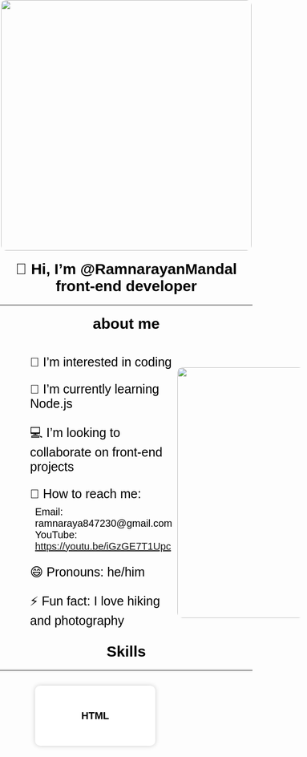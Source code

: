 <!DOCTYPE html>
<html lang="en">

<head>
    <meta charset="UTF-8">
    <meta name="viewport" content="width=device-width, initial-scale=1.0">
    <title>Document</title>
</head>

<body style="margin: 0; padding: 0; box-sizing: border-box; font-family: sans-serif; text-decoration: none;">
    <div class="img-container" style="display: flex; justify-content: center; align-items: center; flex-direction: column; width: 100%;">
        <img class="img1" src="https://camo.githubusercontent.com/700f2ecd2ca652d02ff0705ebdf8c4ee71dfbbe0d67fc02950f84eb251242ab9/68747470733a2f2f666972656261736573746f726167652e676f6f676c65617069732e636f6d2f76302f622f666c6578692d636f64696e672e61707073706f742e636f6d2f6f2f64656d706769372d35323066386435662d363364342d343435332d383832322d6462633134396165323766382e6769663f616c743d6d6564696126746f6b656e3d39316330633762322d393363332d343032392d623031312d316138373033633537333064"
            style="border-radius: 10px; width: 500px; height: 500px;">
    </div>
    <h1 style="color: black; text-align: center; font-size: 30px; font-family: sans-serif; margin-top: 20px; margin: 20px;">👋 Hi, I’m @RamnarayanMandal front-end developer</h1>
    <hr>
    <h1 style="color: black; text-align: center; font-size: 30px; font-family: sans-serif; margin-top: 20px; margin: 20px;">about me</h1>
    <div class="details" style="margin-left: 40px; margin-right: 40px; display: flex; justify-content: space-between; align-items: center; width: 100%;">
        <div>
            <p style="padding-left: 20px; font-size: 25px; color: black; margin-bottom: 10px;">👀 I’m interested in coding</p>
            <p style="padding-left: 20px; font-size: 25px; color: black; margin-bottom: 10px;">🌱 I’m currently learning Node.js</p>
            <p style="padding-left: 20px; font-size: 25px; color: black; margin-bottom: 10px;">💻 I’m looking to collaborate on front-end projects</p>
            <p style="padding-left: 20px; font-size: 25px; color: black; margin-bottom: 10px;">📧 How to reach me:</p>
            <ul style="margin: 10px; list-style: none; font-size: 20px; padding-left: 20px;">
                <li style="color: black; font-size: 20px;">Email: ramnaraya847230@gmail.com</li>
                <li style="color: black; font-size: 20px;">YouTube: <a href="https://youtu.be/iGzGE7T1Upc">https://youtu.be/iGzGE7T1Upc</a></li>
            </ul>
            <p style="padding-left: 20px; font-size: 25px; color: black; margin-bottom: 10px;">😄 Pronouns: he/him</p>
            <p style="padding-left: 20px; font-size: 25px; color: black; margin-bottom: 10px;">⚡ Fun fact: I love hiking and photography</p>
        </div>
        <div class="img2-container" style="border-radius: 10px; width: 50%; margin-top: 20px;">
            <img id="img2"
                src="https://camo.githubusercontent.com/9c1a1939a5fe670fc434a5948f3aa959068c24d3e6b575bbe4112ab60c427d11/68747470733a2f2f63646e2e6472696262626c652e636f6d2f75736572732f313136323037372f73637265656e73686f74732f333834383931342f6d656469612f33323039383461396361353862336337333237346339323539656366366465382e676966"
                alt="" style="width: 500px; border-radius: 10px; height: 500px; background-size: cover; background-repeat: no-repeat;">
        </div>
    </div>
    <h1 style="color: black; text-align: center; font-size: 30px; font-family: sans-serif; margin-top: 20px; margin: 20px;">Skills</h1>
    <hr>
    <div class="skill" style="margin-top: 20px; margin-left: 40px; margin-right: 40px; display: flex; justify-content: space-between; align-items: center; width: 100%;">
        <ul style="gap: 10px; margin: 10px; list-style: none; font-size: 20px; padding-left: 20px; display: grid; grid-template-columns: repeat(6, 1fr); justify-content: space-between; align-items: center;">
            <li style="color: black; font-size: 20px; margin-bottom: 10px; padding-left: 20px; padding-right: 20px; padding-top: 10px; padding-bottom: 10px; background-color: white; border-radius: 10px; box-shadow: 0px 0px 10px 0px rgba(0, 0, 0, 0.2); min-width: 200px; height: 100px; text-align: center; font-family: sans-serif; font-weight: bold; font-size: 20px; display: flex; justify-content: center; align-items: center;">HTML</li>
            <!-- Add other skills with similar inline styles -->
        </ul>
    </div>
</body>

</html>
